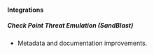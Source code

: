 
#### Integrations

##### Check Point Threat Emulation (SandBlast)

- Metadata and documentation improvements.
